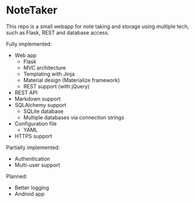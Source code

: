 # NoteTaker
This repo is a small webapp for note taking and storage using multiple tech, such as Flask, REST and database access.

Fully implemented:
- Web app 
  - Flask 
  - MVC architecture
  - Templating with Jinja
  - Material design (Materialize framework)
  - REST support (with jQuery)
- REST API
- Markdown support
- SQLAlchemy support
  - SQLite database
  - Multiple databases via connection strings
- Configuration file
  - YAML 
- HTTPS support

Partially implemented:
- Authentication
- Multi-user support

Planned:
- Better logging
- Android app

